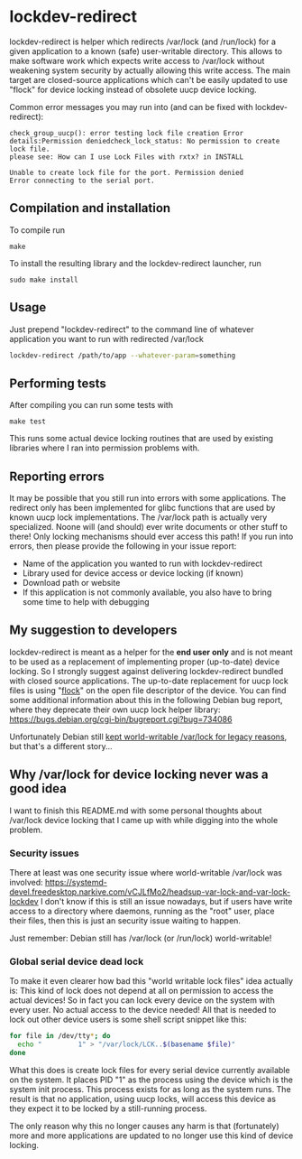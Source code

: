 # lockdev-redirect

lockdev-redirect is helper which redirects /var/lock (and /run/lock) for a given application to a known (safe) user-writable directory. This allows to make software work which expects write access to /var/lock without weakening system security by actually allowing this write access. The main target are closed-source applications which can't be easily updated to use "flock" for device locking instead of obsolete uucp device locking.

Common error messages you may run into (and can be fixed with lockdev-redirect):

```
check_group_uucp(): error testing lock file creation Error details:Permission deniedcheck_lock_status: No permission to create lock file.
please see: How can I use Lock Files with rxtx? in INSTALL
```
```
Unable to create lock file for the port. Permission denied
Error connecting to the serial port.
```

## Compilation and installation

To compile run

```
make
```

To install the resulting library and the lockdev-redirect launcher, run

```
sudo make install
```

## Usage

Just prepend "lockdev-redirect" to the command line of whatever application you want to run with redirected /var/lock

```bash
lockdev-redirect /path/to/app --whatever-param=something
```

## Performing tests

After compiling you can run some tests with

```
make test
```

This runs some actual device locking routines that are used by existing libraries where I ran into permission problems with.

## Reporting errors

It may be possible that you still run into errors with some applications. The redirect only has been implemented for glibc functions that are used by known uucp lock implementations. The /var/lock path is actually very specialized. Noone will (and should) ever write documents or other stuff to there! Only locking mechanisms should ever access this path!
If you run into errors, then please provide the following in your issue report:

 - Name of the application you wanted to run with lockdev-redirect
 - Library used for device access or device locking (if known)
 - Download path or website
 - If this application is not commonly available, you also have to bring some time to help with debugging

## My suggestion to developers

lockdev-redirect is meant as a helper for the **end user only** and is not meant to be used as a replacement of implementing proper (up-to-date) device locking. So I strongly suggest against delivering lockdev-redirect bundled with closed source applications. The up-to-date replacement for uucp lock files is using "[flock](https://linux.die.net/man/2/flock)" on the open file descriptor of the device. You can find some additional information about this in the following Debian bug report, where they deprecate their own uucp lock helper library:
https://bugs.debian.org/cgi-bin/bugreport.cgi?bug=734086

Unfortunately Debian still [kept world-writable /var/lock for legacy reasons](https://salsa.debian.org/systemd-team/systemd/-/blob/debian/master/debian/patches/debian/Make-run-lock-tmpfs-an-API-fs.patch), but that's a different story...

## Why /var/lock for device locking never was a good idea

I want to finish this README.md with some personal thoughts about /var/lock device locking that I came up with while digging into the whole problem.

### Security issues

There at least was one security issue where world-writable /var/lock was involved:
https://systemd-devel.freedesktop.narkive.com/vCJLfMo2/headsup-var-lock-and-var-lock-lockdev
I don't know if this is still an issue nowadays, but if users have write access to a directory where daemons, running as the "root" user, place their files, then this is just an security issue waiting to happen.

Just remember: Debian still has /var/lock (or /run/lock) world-writable!

### Global serial device dead lock

To make it even clearer how bad this "world writable lock files" idea actually is: This kind of lock does not depend at all on permission to access the actual devices! So in fact you can lock every device on the system with every user. No actual access to the device needed! All that is needed to lock out other device users is some shell script snippet like this:

```bash
for file in /dev/tty*; do
  echo "         1" > "/var/lock/LCK..$(basename $file)"
done
```

What this does is create lock files for every serial device currently available on the system. It places PID "1" as the process using the device which is the system init process. This process exists for as long as the system runs. The result is that no application, using uucp locks, will access this device as they expect it to be locked by a still-running process.

The only reason why this no longer causes any harm is that (fortunately) more and more applications are updated to no longer use this kind of device locking.

